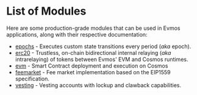 <!--
order: 0
-->

# List of Modules

Here are some production-grade modules that can be used in Evmos applications, along with their respective documentation:

- [epochs](epochs/spec/README.md) - Executes custom state transitions every period (*aka* epoch).
- [erc20](erc20/spec/README.md) - Trustless, on-chain bidirectional internal relaying (*aka* intrarelaying) of tokens between Evmos' EVM and Cosmos runtimes.
- [evm](https://github.com/tharsis/ethermint/blob/main/x/evm/spec/README.md) - Smart Contract deployment and execution on Cosmos
- [feemarket](https://github.com/tharsis/ethermint/blob/main/x/feemarket/spec/README.md) - Fee market implementation based on the EIP1559 specification.
- [vesting](vesting/spec/README.md) - Vesting accounts with lockup and clawback capabilities.
